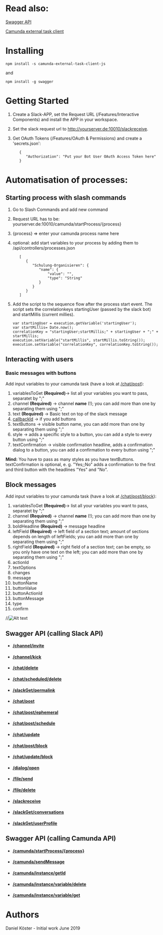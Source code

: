 # Read also:

[Swagger API](https://github.com/swagger-api)

[Camunda external task client](https://github.com/camunda/camunda-external-task-client-js)

# Installing
```
npm install -s camunda-external-task-client-js 
```

and

```
npm install -g swagger
```

# Getting Started

1. Create a Slack-APP, set the Request URL (/Features/Interactive Components) and install the APP in your workspace.
2. Set the slack request url to http://yourserver.de:10010/slackreceive.
3. Get OAuth Tokens (/Features/OAuth & Permissions) and create a 'secrets.json':

   ```
      {
         "Authorization": "Put your Bot User OAuth Access Token here"
      }
   ```
# Automatisation of processes:

## Starting process with slash commands

1. Go to Slash Commands and add new command
2. Request URL has to be: yourserver.de:10010/camunda/startProcess/{process}
3. {process} => enter your camunda process name here
4. optional: add start variables to your process by adding them to /api/controllers/processes.json
   ```
      [
         {
            "Schulung-Organisieren": {
               "name": {
                   "value": "",
                   "type": "String"
               }
            }
         }
      ]
   ```
5. Add the script to the sequence flow after the process start event. The script sets the correlationkeys startingUser (passed by the slack bot) and startMillis (current millies).

   ```
   var startingUser = execution.getVariable('startingUser');
   var startMillis= Date.now();
   correlationKey = "startingUser;startMillis;" + startingUser + ";" + startMillis;
   execution.setVariable("startMillis", startMillis.toString());
   execution.setVariable("correlationKey", correlationKey.toString());
   ```
   
## Interacting with users

### Basic messages with buttons

Add input variables to your camunda task (have a look at [/chat/post](docs/chatPost.MD)):
   1. variablesToGet **(Required)**-> list all your variables you want to pass, separatet by ";"
   2. channel **(Required)** -> channel **name** (!); you can add more than one by separating them using ";"
   3. text **(Required)** -> Basic text on top of the slack message
   4. [callbackId](docs/callbackId) -> if you add buttons
   5. textButtons -> visible button name, you can add more than one by separating them using ";"
   6. style -> adds a specific style to a button, you can add a style to every button using ";"
   7. textConfirmation -> visible confirmation headline, adds a confirmation dialog to a button, 
      you can add a confirmation to every button using ";"

**Mind:** You have to pass as many styles as you have textButtons. textConfirmation is optional, e. g. "Yes;;No" adds a confirmation to the first and third button with the headlines "Yes" and "No".

## Block messages

Add input variables to your camunda task (have a look at [/chat/post/block](docs/chatPostBlock.MD)):
   1. variablesToGet **(Required)**-> list all your variables you want to pass, separatet by ";"
   2. channel **(Required)** -> channel **name** (!); you can add more than one by separating them using ";"
   3. boldHeadline **(Required)** -> message headline
   4. leftField **(Required)** -> left field of a section text; amount of sections depends on length of leftFields; 
      you can add more than one by separating them using ";"
   5. rightField **(Required)** -> right field of a section text; can be empty, so you only have one text on the left; you can add more       than one by separating them using ";"
   6. actionId
   7. textOptions
   8. changes
   9. message
   10. buttonName
   11. buttonValue
   12. buttonActionId
   13. buttonMessage
   14. type
   15. confirm
   
   
   
   
//![Alt text](/pfad/zum/bild.jpg "Optionaler Titel")


## Swagger API (calling Slack API)
* #### [/channel/invite](docs/channelInvite.MD)
* #### [/channel/kick](docs//channel/kick.MD)
* #### [/chat/delete](docs/chatDelete.MD)
* #### [/chat/scheduled/delete](docs/chatScheduledDelete.MD)
* #### [/slackGet/permalink](docs/slackGetPermalink.MD)
* #### [/chat/post](docs/chatPost.MD)
* #### [/chat/post/ephemeral](docs/chatPostEphemeral.MD)
* #### [/chat/post/schedule](docs/chatPostSchedule.MD)
* #### [/chat/update](docs/chatUpdate.MD)
* #### [/chat/post/block](docs/chatPostBlock.MD)
* #### [/chat/update/block](docs/chatUpdateBlock.MD)
* #### [/dialog/open](docs/dialogOpen.MD)
* #### [/file/send](docs/fileSend.MD)
* #### [/file/delete](docs/fileDelete.MD)
* #### [/slackreceive](docs/slackReceive.MD)
* #### [/slackGet/conversations](docs/slackGetConversations.MD)
* #### [/slackGet/userProfile](docs/slackGetUserProfile.MD)

## Swagger API (calling Camunda API)

* #### [/camunda/startProcess/{process}](docs/camundaStartProcess.MD)
* #### [/camunda/sendMessage](docs/camundaSendMessage.MD)
* #### [/camunda/instance/getId](docs/camundaInstanceGetId.MD)
* #### [/camunda/instance/variable/delete](docs/camundaInstanceVariableDelete.MD)
* #### [/camunda/instance/variable/get](docs/camundaInstanceVariableGet.MD)



# Authors
Daniel Köster - Initial work June 2019
